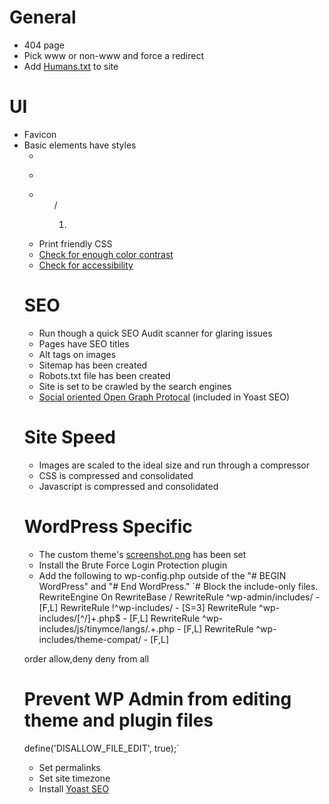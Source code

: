 # General

* 404 page
* Pick www or non-www and force a redirect
* Add [Humans.txt](http://humanstxt.org/) to site


# UI

* Favicon
* Basic elements have styles
	* <a>
	* <p>
	* <ul>/<ol>
	* <blockquote>
* Print friendly CSS
* [Check for enough color contrast](http://www.checkmycolours.com/)
* [Check for accessibility](https://achecker.ca/checker/index.php)


# SEO

* Run though a quick SEO Audit scanner for glaring issues
* Pages have SEO titles
* Alt tags on images
* Sitemap has been created
* Robots.txt file has been created
* Site is set to be crawled by the search engines
* [Social oriented Open Graph Protocal](http://ogp.me/) (included in Yoast SEO)


# Site Speed

* Images are scaled to the ideal size and run through a compressor
* CSS is compressed and consolidated
* Javascript is compressed and consolidated


# WordPress Specific

* The custom theme's [screenshot.png](https://codex.wordpress.org/Theme_Development#Screenshot) has been set
* Install the Brute Force Login Protection plugin
* Add the following to wp-config.php outside of the "# BEGIN WordPress" and "# End WordPress."
`# Block the include-only files.
RewriteEngine On
RewriteBase /
RewriteRule ^wp-admin/includes/ - [F,L]
RewriteRule !^wp-includes/ - [S=3]
RewriteRule ^wp-includes/[^/]+\.php$ - [F,L]
RewriteRule ^wp-includes/js/tinymce/langs/.+\.php - [F,L]
RewriteRule ^wp-includes/theme-compat/ - [F,L]

order allow,deny
deny from all

# Prevent WP Admin from editing theme and plugin files
define('DISALLOW_FILE_EDIT', true);`
* Set permalinks
* Set site timezone
* Install [Yoast SEO](https://yoast.com/wordpress/plugins/seo/)
